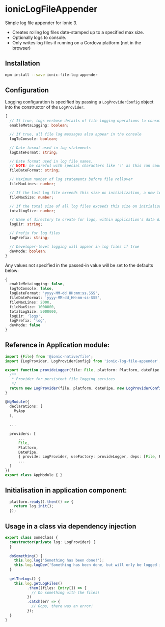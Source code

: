 # ionicLogFileAppender
Simple log file appender for Ionic 3. 
- Creates rolling log files date-stamped up to a specified max size.
- Optionally logs to console.
- Only writes log files if running on a Cordova platform (not in the browser)

## Installation
```bash
npm install --save ionic-file-log-appender
```

## Configuration

Logging configuration is specified by passing a ```LogProviderConfig``` object into the constructor of the ```LogProvider```.

```typescript
{
  // If true, logs verbose details of file logging operations to console
  enableMetaLogging: boolean;

  // If true, all file log messages also appear in the console
  logToConsole: boolean;

  // Date format used in log statements
  logDateFormat: string;

  // Date format used in log file names.
  // NOTE: be careful with special characters like ':' as this can cause file system issues
  fileDateFormat: string;

  // Maximum number of log statements before file rollover
  fileMaxLines: number;

  // If the last log file exceeds this size on initialization, a new log file will be created
  fileMaxSize: number;

  // If the total size of all log files exceeds this size on initialisation, oldest files will be removed
  totalLogSize: number;

  // Name of directory to create for logs, within application's data directory
  logDir: string;

  // Prefix for log files
  logPrefix: string;

  // Developer-level logging will appear in log files if true
  devMode: boolean;
}
```

Any values not specified in the passed-in value will be set to the defaults below:

```typescript
{
  enableMetaLogging: false,
  logToConsole: false,
  logDateFormat: 'yyyy-MM-dd HH:mm:ss.SSS',
  fileDateFormat: 'yyyy-MM-dd_HH-mm-ss-SSS',
  fileMaxLines: 2000,
  fileMaxSize: 1000000,
  totalLogSize: 5000000,
  logDir: 'logs',
  logPrefix: 'log',
  devMode: false
}
```

## Reference in Application module:

```typescript
import {File} from '@ionic-native/file';
import {LogProvider, LogProviderConfig} from 'ionic-log-file-appender';

export function provideLogger(file: File, platform: Platform, datePipe: DatePipe) {
  /**
   * Provider for persistent file logging services
   */
  return new LogProvider(file, platform, datePipe, new LogProviderConfig(new LoggingProviderConfig{/*your config here*/}));
}

@NgModule({
  declarations: [
    MyApp
  ],
  
  ...
  
  providers: [
      ...
      File,
      Platform,
      DatePipe,
      { provide: LogProvider, useFactory: provideLogger, deps: [File, Platform, DatePipe] },
      ...
  ]
})
export class AppModule { }
```

## Initialisation in application component:
```typescript
  platform.ready().then(() => {
    return log.init();
  });
```

## Usage in a class via dependency injection

```typescript
export class SomeClass {
  constructor(private log: LogProvider) {
  }
  
  doSomething() {
    this.log.log('Something has been done!');
    this.log.logDev('Something has been done, but will only be logged in if devMode is true');
  }
  
  getTheLogs() {
    this.log.getLogFiles()
          .then((files: Entry[]) => {
            // Do something with the files!
          })
          .catch(err => {
            // Oops, there was an error!
          });
  }
}
```




